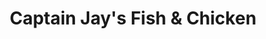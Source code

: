 ---
title: "Captain Jay's Fish & Chicken"
url: /oak-park/captain-jays-fish-and-chicken/
shop: convenience
---